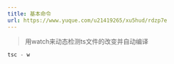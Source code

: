 ```yaml
---
title: 基本命令
url: https://www.yuque.com/u21419265/xu5hud/rdzp7e
---
```


> 用watch来动态检测ts文件的改变并自动编译

```typescript
tsc - w 
```
